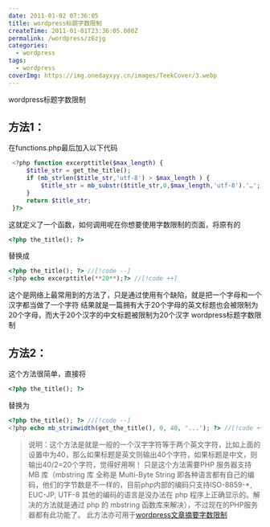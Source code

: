 ```yaml
---
date: 2011-01-02 07:36:05
title: wordpress标题字数限制
createTime: 2011-01-01T23:36:05.000Z
permalink: /wordpress/z6zjg
categories:
  - wordpress
tags:
  - wordpress
coverImg: https://img.onedayxyy.cn/images/TeekCover/3.webp
---
```


wordpress标题字数限制
## 方法1： 
在functions.php最后加入以下代码 
```php
 <?php function excerpttitle($max_length) { 
	 $title_str = get_the_title(); 
	 if (mb_strlen($title_str,'utf-8') > $max_length ) { 
		 $title_str = mb_substr($title_str,0,$max_length,'utf-8').'…'; 
	 } 
	 return $title_str; 
 }?> 
 ```
  这就定义了一个函数，如何调用呢在你想要使用字数限制的页面，将原有的 
```php
<?php the_title(); ?>
```

替换成 
```php
<?php the_title(); ?> //[!code --]
<?php echo excerpttitle(**20**);?> //[!code ++]
```

这个是网络上最常用到的方法了，只是通过使用有个缺陷，就是把一个字母和一个汉字都当做了一个字符 结果就是一篇拥有大于20个字母的英文标题也会被限制为20个字母，而大于20个汉字的中文标题被限制为20个汉字 wordpress标题字数限制

## 方法2： 
这个方法很简单，直接将 
```php
<?php the_title(); ?>
```

替换为 

```php
<?php the_title(); ?> //[!code --]
<?php echo mb_strimwidth(get_the_title(), 0, 40, '...'); ?> //[!code ++]
```

>说明：这个方法是就是一般的一个汉字字符等于两个英文字符，比如上面的设置中为40，那么如果标题是英文则输出40个字符，如果标题是中文，则输出40/2=20个字符，觉得好用啊！ 只是这个方法需要PHP 服务器支持 MB 库（mbstring 库 全称是 Multi-Byte String 即各种语言都有自己的编码，他们的字节数是不一样的，目前php内部的编码只支持ISO-8859-*, EUC-JP, UTF-8 其他的编码的语言是没办法在 php 程序上正确显示的。解决的方法就是通过 php 的 mbstring 函数库来解决），不过现在的PHP服务器都有此功能了。 
>此方法亦可用于[wordpress文章摘要字数限制](http://www.chiplayout.net/?p=471)
